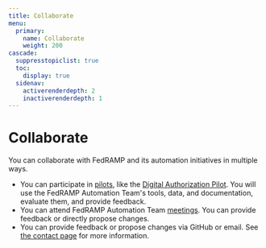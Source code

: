 ```yaml
---
title: Collaborate
menu:
  primary:
    name: Collaborate
    weight: 200
cascade:
  suppresstopiclist: true
  toc:
    display: true
  sidenav:
    activerenderdepth: 2
    inactiverenderdepth: 1
---
```

# Collaborate

You can collaborate with FedRAMP and its automation initiatives in multiple ways.

- You can participate in [pilots](https://www.fedramp.gov/fedramp-pilots/), like the [Digital Authorization Pilot](https://www.fedramp.gov/digital-authorization-package-pilot/). You will use the FedRAMP Automation Team's tools, data, and documentation, evaluate them, and provide feedback.
- You can attend FedRAMP Automation Team [meetings](./meetings/). You can provide feedback or directly propose changes.
- You can provide feedback or propose changes via GitHub or email. See [the contact page](../contact/) for more information.

